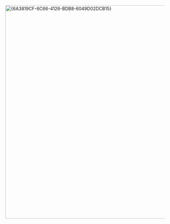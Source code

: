 <img width="982" height="672" alt="{6A3819CF-6C66-4126-BDB8-6049D02DCB15}" src="https://github.com/user-attachments/assets/e716a525-e0fc-4dd3-97eb-2889e0b9237f" />
